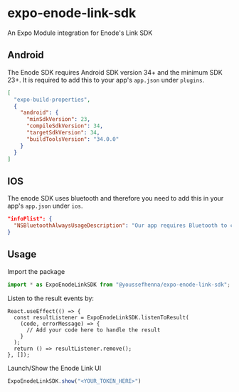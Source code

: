 # expo-enode-link-sdk

An Expo Module integration for Enode's Link SDK

## Android

The Enode SDK requires Android SDK version 34+ and the minimum SDK 23+. It is required to add this to your app's `app.json` under `plugins`.

```json
[
  "expo-build-properties",
  {
    "android": {
      "minSdkVersion": 23,
      "compileSdkVersion": 34,
      "targetSdkVersion": 34,
      "buildToolsVersion": "34.0.0"
    }
  }
]
```

## IOS

The enode SDK uses bluetooth and therefore you need to add this in your app's `app.json` under `ios`.

```json
"infoPlist": {
  "NSBluetoothAlwaysUsageDescription": "Our app requires Bluetooth to connect with energy devices, enabling efficient device management and enhanced user experience."
}
```

## Usage
Import the package
```ts
import * as ExpoEnodeLinkSDK from "@youssefhenna/expo-enode-link-sdk";
```
Listen to the result events by:
```tsx
React.useEffect(() => {
  const resultListener = ExpoEnodeLinkSDK.listenToResult(
    (code, errorMessage) => {
      // Add your code here to handle the result
    }
  );
  return () => resultListener.remove();
}, []);
```

Launch/Show the Enode Link UI
```ts
ExpoEnodeLinkSDK.show("<YOUR_TOKEN_HERE>")
```
